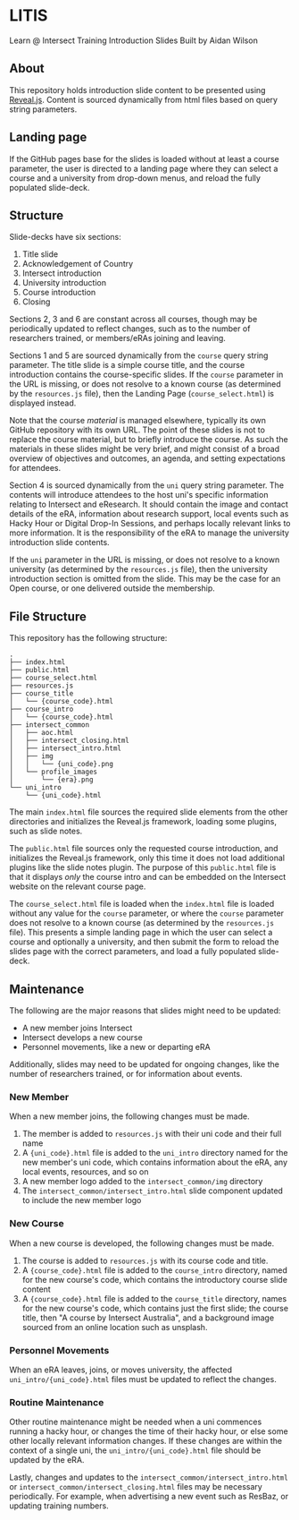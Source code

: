 # LITIS

Learn @ Intersect Training Introduction Slides
Built by Aidan Wilson

## About

This repository holds introduction slide content to be presented using [Reveal.js](https://revealjs.com/). Content is sourced dynamically from html files based on query string parameters.

## Landing page

If the GitHub pages base for the slides is loaded without at least a course parameter, the user is directed to a landing page where they can select a course and a university from drop-down menus, and reload the fully populated slide-deck.

## Structure

Slide-decks have six sections:

1. Title slide
2. Acknowledgement of Country
3. Intersect introduction
4. University introduction
5. Course introduction
6. Closing

Sections 2, 3 and 6 are constant across all courses, though may be periodically updated to reflect changes, such as to the number of researchers trained, or members/eRAs joining and leaving.

Sections 1 and 5 are sourced dynamically from the `course` query string parameter. The title slide is a simple course title, and the course introduction contains the course-specific slides. If the `course` parameter in the URL is missing, or does not resolve to a known course (as determined by the `resources.js` file), then the Landing Page (`course_select.html`) is displayed instead.

Note that the course _material_ is managed elsewhere, typically its own GitHub repository with its own URL. The point of these slides is not to replace the course material, but to briefly introduce the course. As such the materials in these slides might be very brief, and might consist of a broad overview of objectives and outcomes, an agenda, and setting expectations for attendees.

Section 4 is sourced dynamically from the `uni` query string parameter. The contents will introduce attendees to the host uni's specific information relating to Intersect and eResearch. It should contain the image and contact details of the eRA, information about research support, local events such as Hacky Hour or Digital Drop-In Sessions, and perhaps locally relevant links to more information. It is the responsibility of the eRA to manage the university introduction slide contents.

If the `uni` parameter in the URL is missing, or does not resolve to a known university (as determined by the `resources.js` file), then the university introduction section is omitted from the slide. This may be the case for an Open course, or one delivered outside the membership.

## File Structure

This repository has the following structure:
```
.
├── index.html
├── public.html
├── course_select.html
├── resources.js
├── course_title
│   └── {course_code}.html
├── course_intro
│   └── {course_code}.html
├── intersect_common
│   ├── aoc.html
│   ├── intersect_closing.html
│   ├── intersect_intro.html
│   ├── img
│   │   └── {uni_code}.png
│   └── profile_images
│       └── {era}.png
└── uni_intro
    └── {uni_code}.html
```

The main `index.html` file sources the required slide elements from the other directories and initializes the Reveal.js framework, loading some plugins, such as slide notes. 

The `public.html` file sources only the requested course introduction, and initializes the Reveal.js framework, only this time it does not load additional plugins like the slide notes plugin. The purpose of this `public.html` file is that it displays _only_ the course intro and can be embedded on the Intersect website on the relevant course page.

The `course_select.html` file is loaded when the `index.html` file is loaded without any value for the `course` parameter, or where the `course` parameter does not resolve to a known course (as determined by the `resources.js` file). This presents a simple landing page in which the user can select a course and optionally a university, and then submit the form to reload the slides page with the correct parameters, and load a fully populated slide-deck.

## Maintenance

The following are the major reasons that slides might need to be updated:

- A new member joins Intersect
- Intersect develops a new course
- Personnel movements, like a new or departing eRA

Additionally, slides may need to be updated for ongoing changes, like the number of researchers trained, or for information about events.

### New Member

When a new member joins, the following changes must be made.

1. The member is added to `resources.js` with their uni code and their full name
2. A `{uni_code}.html` file is added to the `uni_intro` directory named for the new member's uni code, which contains information about the eRA, any local events, resources, and so on
3. A new member logo added to the `intersect_common/img` directory
4. The `intersect_common/intersect_intro.html` slide component updated to include the new member logo

### New Course

When a new course is developed, the following changes must be made.

1. The course is added to `resources.js` with its course code and title.
2. A `{course_code}.html` file is added to the `course_intro` directory, named for the new course's code, which contains the introductory course slide content
3. A `{course_code}.html` file is added to the `course_title` directory, names for the new course's code, which contains just the first slide; the course title, then "A course by Intersect Australia", and a background image sourced from an online location such as unsplash.

### Personnel Movements

When an eRA leaves, joins, or moves university, the affected `uni_intro/{uni_code}.html` files must be updated to reflect the changes.

### Routine Maintenance

Other routine maintenance might be needed when a uni commences running a hacky hour, or changes the time of their hacky hour, or else some other locally relevant information changes. If these changes are within the context of a single uni, the `uni_intro/{uni_code}.html` file should be updated by the eRA.

Lastly, changes and updates to the `intersect_common/intersect_intro.html` or `intersect_common/intersect_closing.html` files may be necessary periodically. For example, when advertising a new event such as ResBaz, or updating training numbers.

